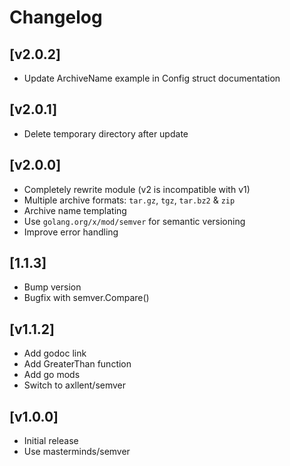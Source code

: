 # Changelog

## [v2.0.2]

- Update ArchiveName example in Config struct documentation

## [v2.0.1]

- Delete temporary directory after update

## [v2.0.0]

- Completely rewrite module (v2 is incompatible with v1)
- Multiple archive formats: `tar.gz`, `tgz`, `tar.bz2` & `zip`
- Archive name templating
- Use `golang.org/x/mod/semver` for semantic versioning
- Improve error handling

## [1.1.3]

- Bump version
- Bugfix with semver.Compare()

## [v1.1.2]

- Add godoc link
- Add GreaterThan function
- Add go mods
- Switch to axllent/semver

## [v1.0.0]

- Initial release
- Use masterminds/semver
